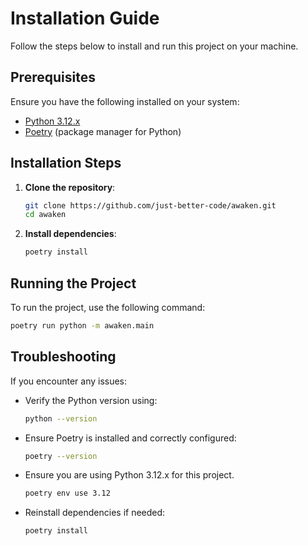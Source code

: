 # Installation Guide

Follow the steps below to install and run this project on your machine.

## Prerequisites

Ensure you have the following installed on your system:

- [Python 3.12.x](https://www.python.org/downloads/release/python-3120/)
- [Poetry](https://python-poetry.org/docs/#installation) (package manager for Python)

## Installation Steps

1. **Clone the repository**:
   ```bash
   git clone https://github.com/just-better-code/awaken.git
   cd awaken
   ```

2. **Install dependencies**:
   ```bash
   poetry install
   ```

## Running the Project

To run the project, use the following command:
```bash
poetry run python -m awaken.main
```

## Troubleshooting

If you encounter any issues:
- Verify the Python version using:
  ```bash
  python --version
  ```
- Ensure Poetry is installed and correctly configured:
  ```bash
  poetry --version
  ```
- Ensure you are using Python 3.12.x for this project.
   ```bash
   poetry env use 3.12
   ```
- Reinstall dependencies if needed:
  ```bash
  poetry install
  
